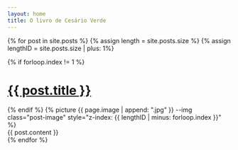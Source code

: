 ```yaml
---
layout: home
title: O livro de Cesário Verde
---
```


{% for post in site.posts %}
{% assign length = site.posts.size %}
{% assign lengthID = site.posts.size | plus: 1%}

  <div id="js-{{ forloop.index }}" class="post -fixed{% if forloop.index == 1 %} -first{% endif %}{% if forloop.index == length %} -last{% endif %}">
    <span id="{{ post.url | remove: '/' }}">
    {% if forloop.index != 1 %}
      <div class="post-header ctnr-golden">
        <h1 class="post-title">
          <a href="{{ site.baseurl }}{{ post.url }}">{{ post.title }}</a>
        </h1>
      </div>
    {% endif %}
    </span>
    {% picture {{ page.image | append: ".jpg" }} --img class="post-image" style="z-index: {{ lengthID | minus: forloop.index }}" %}
    <div class="ctnr-wide">
    {{ post.content }}
    </div>
  </div>
{% endfor %}
